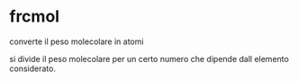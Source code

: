# frcmol

converte il peso molecolare in atomi

si divide il peso molecolare per un certo numero che dipende dall elemento considerato. 